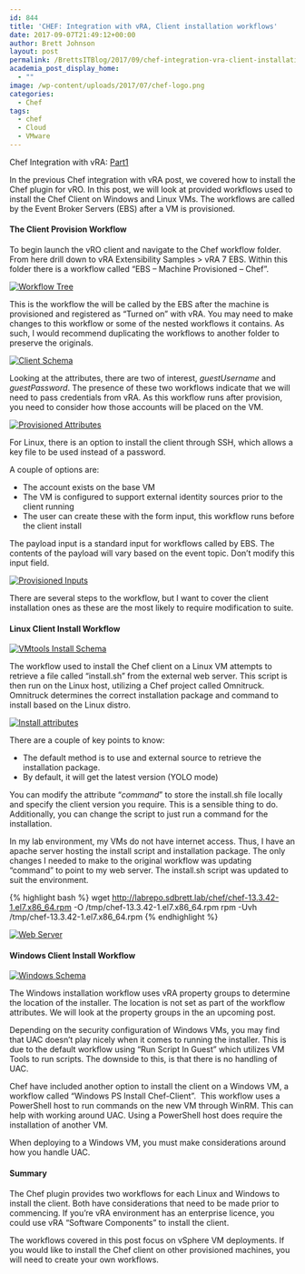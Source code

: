 ```yaml
---
id: 844
title: 'CHEF: Integration with vRA, Client installation workflows'
date: 2017-09-07T21:49:12+00:00
author: Brett Johnson
layout: post
permalink: /BrettsITBlog/2017/09/chef-integration-vra-client-installation-workflows/
academia_post_display_home:
  - ""
image: /wp-content/uploads/2017/07/chef-logo.png
categories:
  - Chef
tags:
  - chef
  - Cloud
  - VMware
---
```


Chef Integration with vRA: [Part1](https://sdbrett.com/BrettsITBlog/2017/09/chef-integration-vra-installing-vro-plugin/)

In the previous Chef integration with vRA post, we covered how to install the Chef plugin for vRO. In this post, we will look at provided workflows used to install the Chef Client on Windows and Linux VMs. The workflows are called by the Event Broker Servers (EBS) after a VM is provisioned.

#### The Client Provision Workflow

To begin launch the vRO client and navigate to the Chef workflow folder. From here drill down to vRA Extensibility Samples > vRA 7 EBS. Within this folder there is a workflow called “EBS – Machine Provisioned – Chef”.

[![Workflow Tree](/assets/images/2017/09/vRO-Worflow-List.png)]({{site.url}}/assets/images/2017/09/vRO-Worflow-List.png)

This is the workflow the will be called by the EBS after the machine is provisioned and registered as “Turned on” with vRA. You may need to make changes to this workflow or some of the nested workflows it contains. As such, I would recommend duplicating the workflows to another folder to preserve the originals.

[![Client Schema](/assets/images/2017/09/Omnibus-Linux-Client-Install-Schema.png)]({{site.url}}/assets/images/2017/09/Omnibus-Linux-Client-Install-Schema.png)

Looking at the attributes, there are two of interest, _guestUsername_ and _guestPassword_. The presence of these two workflows indicate that we will need to pass credentials from vRA. As this workflow runs after provision, you need to consider how those accounts will be placed on the VM.

[![Provisioned Attributes](/assets/images/2017/09/EBS-Provisioned-Attributes.png)]({{site.url}}/assets/images/2017/09/EBS-Provisioned-Attributes.png)

For Linux, there is an option to install the client through SSH, which allows a key file to be used instead of a password.

A couple of options are:

  * The account exists on the base VM
  * The VM is configured to support external identity sources prior to the client running
  * The user can create these with the form input, this workflow runs before the client install

The payload input is a standard input for workflows called by EBS. The contents of the payload will vary based on the event topic. Don’t modify this input field.

[![Provisioned Inputs](/assets/images/2017/09/EBS-Provisioned-Input.png)]({{site.url}}/assets/images/2017/09/EBS-Provisioned-Input.png)

There are several steps to the workflow, but I want to cover the client installation ones as these are the most likely to require modification to suite.

#### Linux Client Install Workflow

[![VMtools Install Schema](/assets/images/2017/09/VMtools-Linux-Client-Install-Schema.png)]({{site.url}}/assets/images/2017/09/VMtools-Linux-Client-Install-Schema.png)

The workflow used to install the Chef client on a Linux VM attempts to retrieve a file called “install.sh” from the external web server. This script is then run on the Linux host, utilizing a Chef project called Omnitruck. Omnitruck determines the correct installation package and command to install based on the Linux distro.

[![Install attributes](/assets/images/2017/09/VMtools-Linux-Client-Install-Attributes.png)]({{site.url}}/assets/images/2017/09/VMtools-Linux-Client-Install-Attributes.png)

There are a couple of key points to know:

  * The default method is to use and external source to retrieve the installation package.
  * By default, it will get the latest version (YOLO mode)

You can modify the attribute “_command_” to store the install.sh file locally and specify the client version you require. This is a sensible thing to do. Additionally, you can change the script to just run a command for the installation.

In my lab environment, my VMs do not have internet access. Thus, I have an apache server hosting the install script and installation package. The only changes I needed to make to the original workflow was updating “command” to point to my web server. The install.sh script was updated to suit the environment.

{% highlight bash %}
wget  http://labrepo.sdbrett.lab/chef/chef-13.3.42-1.el7.x86_64.rpm -O /tmp/chef-13.3.42-1.el7.x86_64.rpm
rpm -Uvh /tmp/chef-13.3.42-1.el7.x86_64.rpm
{% endhighlight %}

[![Web Server](/assets/images/2017/09/web-server.png)]({{site.url}}/assets/images/2017/09/web-server.png)

#### Windows Client Install Workflow

[![Windows Schema](/assets/images/2017/09/VMtools-Windows-Install-Schema.png)]({{site.url}}/assets/images/2017/09/VMtools-Windows-Install-Schema.png)

The Windows installation workflow uses vRA property groups to determine the location of the installer. The location is not set as part of the workflow attributes. We will look at the property groups in the an upcoming post.

Depending on the security configuration of Windows VMs, you may find that UAC doesn’t play nicely when it comes to running the installer. This is due to the default workflow using “Run Script In Guest” which utilizes VM Tools to run scripts. The downside to this, is that there is no handling of UAC.

Chef have included another option to install the client on a Windows VM, a workflow called “Windows PS Install Chef-Client”.  This workflow uses a PowerShell host to run commands on the new VM through WinRM. This can help with working around UAC. Using a PowerShell host does require the installation of another VM.

When deploying to a Windows VM, you must make considerations around how you handle UAC.

#### Summary

The Chef plugin provides two workflows for each Linux and Windows to install the client. Both have considerations that need to be made prior to commencing. If you’re vRA environment has an enterprise licence, you could use vRA “Software Components” to install the client.

The workflows covered in this post focus on vSphere VM deployments. If you would like to install the Chef client on other provisioned machines, you will need to create your own workflows.